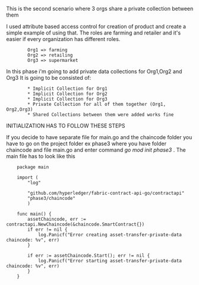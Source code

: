 This is the second scenario where 3 orgs share a private collection between them 


I used attribute based access control for creation of product and create a simple example of using that.
The roles are farming and retailer and it's easier if every organization has different roles. 

			Org1 => farming
			Org2 => retailing 
			Org3 => supermarket


In this phase i'm going to add private data collections for Org1,Org2 and Org3
It is going to be consisted of:

			* Implicit Collection for Org1
			* Implicit Collection for Org2
			* Implicit Collection for Org3
			* Private Collection for all of them together (Org1, Org2,Org3)
			* Shared Collections between them were added works fine



	 
INITIALIZATION HAS TO FOLLOW THESE STEPS

If you decide to have separate file for main.go and the chaincode folder you have to go on the 
project folder ex phase3 where you have folder chaincode and file main.go 
and enter command *go mod init phase3* . The main file has to look like this

		package main

		import (
			"log"

			"github.com/hyperledger/fabric-contract-api-go/contractapi"
			"phase3/chaincode"
			)

		func main() {
			assetChaincode, err := contractapi.NewChaincode(&chaincode.SmartContract{})
			if err != nil {
				log.Panicf("Error creating asset-transfer-private-data chaincode: %v", err)
			}

			if err := assetChaincode.Start(); err != nil {
				log.Panicf("Error starting asset-transfer-private-data chaincode: %v", err)
			}
		}
				
				


